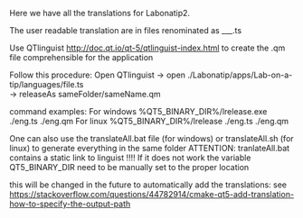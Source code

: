 Here we have all the translations for Labonatip2. 

The user readable translation are in files renominated as ___.ts

Use QTlinguist http://doc.qt.io/qt-5/qtlinguist-index.html 
to create the .qm file comprehensible for the application

Follow this procedure: 
Open QTlinguist 
-> open ./Labonatip/apps/Lab-on-a-tip/languages/file.ts  
-> releaseAs   sameFolder/sameName.qm

command examples: 
For windows
    %QT5_BINARY_DIR%/lrelease.exe ./eng.ts ./eng.qm
For linux
    %QT5_BINARY_DIR%/lrelease ./eng.ts ./eng.qm

One can also use the translateAll.bat file (for windows) or translateAll.sh (for linux) to generate everything in the same folder
ATTENTION: tranlateAll.bat contains a static link to linguist !!!!
            If it does not work the variable QT5_BINARY_DIR need to be manually set to the proper location


this will be changed in the future to automatically add the translations:
see https://stackoverflow.com/questions/44782914/cmake-qt5-add-translation-how-to-specify-the-output-path